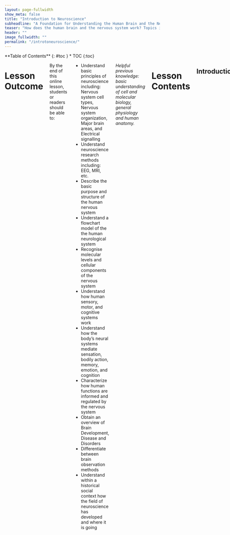 ```yaml
---
layout: page-fullwidth
show_meta: false
title: "Introduction to Neuroscience"
subheadline: "A Foundation for Understanding the Human Brain and the Nervous System"
teaser: "How does the human brain and the nervous system work? Topics in this lesson include cellular components of the nervous system, neuroanatomy and brain organisation, functional systems of the brain, and an introduction to leading research and advancing frontiers in neuroscience."
header: ""
image_fullwidth: ""
permalink: "/introtoneuroscience/"
---
```

<div class="row">
<div class="medium-4 medium-push-8 columns" markdown="1">
<div class="panel radius" markdown="1">
**Table of Contents**
{: #toc }
*  TOC
{:toc}
</div>
</div><!-- /.medium-4.columns -->


<div class="medium-8 medium-pull-4 columns" markdown="1">


#  Lesson Outcome

By the end of this online lesson, students or readers should be able to:

* Understand basic principles of neuroscience including: Nervous system cell types, Nervous system organization, Major brain areas, and Electrical signalling
* Understand neuroscience research methods including: EEG, MRI, etc.
* Describe the basic purpose and structure of the human nervous system
* Understand a flowchart model of the the human neurological system
* Recognise molecular levels and cellular components of the nervous system
* Understand how human sensory, motor, and cognitive systems work
* Understand how the body’s neural systems mediate sensation, bodily action, memory, emotion, and cognition
* Characterize how human functions are informed and regulated by the nervous system
* Obtain an overview of Brain Development, Disease and Disorders
* Differentiate between brain observation methods
* Understand within a historical social context how the field of neuroscience has developed and where it is going

_Helpful previous knowledge: basic understanding of cell and molecular biology, general physiology and human anatomy._

#  Lesson Contents

##  Introduction
---
Welcome to Fundamentals of Neuroscience at NeuroTechEDU! This lesson provides a foundational introduction to the essential principles of [neuroscience](https://en.wikipedia.org/wiki/Neuroscience). Here you will obtain a basic understanding of the human brain and physiological workings of the nervous system.
What is the significance in establishing a foundational understanding of the human brain? We already know that advancements in the fields of technology, [neuroscience](https://en.wikipedia.org/wiki/Neuroscience), and brain research will transform the 21st century the way that quantum physics and genetic code breaking transformed the 20th century. It is through the study of [neuroscience](https://en.wikipedia.org/wiki/Neuroscience) that we will push the boundaries of how we function and thrive as humans. Advancement in the field of neuroscience will provide a deeper understanding of human thought and being, inform the modification of our human abilities and health, and lay transformative foundations for the engineering and design of our future.
We will begin the lesson with an introduction to the field of neuroscience and an overview of the human nervous system. We lead with a close examination of the nervous system beginning at a cellular level, expanding out to general brain anatomy and organisation including sections of the brain and connections. Following our study of brain organisation, we will explore functional systems and mechanics of the brain, including examples of disease and disorder. Finally, we will consider how the field of neuroscience has developed and where it is going, including a look at [neuroimaging methods](https://en.wikipedia.org/wiki/Neurotechnology#Imaging), [technological advancements](https://en.wikipedia.org/wiki/Neurotechnology), and multidisciplinary approaches to brain research and development.
This foundational information can be expanded on by more advanced [neuroscience](https://en.wikipedia.org/wiki/Neuroscience) and neurotechnology lessons found within NeuroTechEDU as well as from specific citations within the lesson.

---
##  What is Neuroscience?
---
[Neuroscience](https://en.wikipedia.org/wiki/Neuroscience) is a tremendously broad and multidisciplinary science devoted to the understanding of the brain and the nervous system, as well as the advancement of a centuries-old scientific quest to understand how the world around us works. Deciphering the codes of brain’s command system and its diverse functions is a complex challenge that inspires leading neuroscientists around the world.  
The brain is one of the most complex systems in the universe; understanding how it functions is among the most complex challenges within science today. We still have not uncovered the full extent of what the brain can do. This single organ controls every aspect of the human body, ranging from immunity and breathing, to emotions, memory, dreaming, and innovation. It is the brain’s ability to perform all these functions that makes us human. Brain researchers are motivated to understand how cellular circuits enable us to read and speak, how we bond with other humans, how we learn and retain information, how we experience pain, and how we stay motivated in school. Neuroscientists discover possible causes of devastating disorders of the brain and body, as well as ways to prevent or cure them.
Neuroscientists continue to investigate the nervous system at multiple levels, from the molecular synapses to networks of neurons, cognition, and behaviour. Over the years, the neuroscience field has made enormous progress, continually striving for a deeper understanding of how the brain’s 100 billion nerve cells are born, grow, and connect into functional circuits for life. Methods of inquiry and research are drawn from a number of disciplines, including molecular and cellular biology, physiology, biomedical, behavioural sciences and cognitive psychology, electrical engineering, computer science and artificial intelligence.

![](https://octodex.github.com/images/dojocat.jpg)
*Brain and Nervous System GIF*

<!-- Section kept in comments in case image link is fixed -->
<!-- <iframe src="//giphy.com/embed/SJZ1bwsSJJ0Xe" width="363.4892541087232" height="480" frameBorder="0" class="giphy-embed" allowFullScreen></iframe> -->

---
##  Nervous System Overview
---
The human nervous system is the control center for the body. The structures of the human nervous system include the brain, spinal cord, and nerves reaching to the remote sections of the body. If you think of the brain as a central supercomputer that controls the body, then the nervous system is a network of connections that far surpasses any network system we can imagine, designed to relay messages back and forth from the brain to different parts of the body. Messages are relayed via the spinal cord, which runs from the brain down through the back and contains threadlike nerves that branch out to every organ and body part. The nervous system interprets the things the body senses, sending signals of information to the muscles and glands, telling them what to do. When a message comes into the brain from anywhere in the body, the brain tells the body how to react. It facilitates moods and thoughts. The nervous system also runs functional systems that do not require conscious thought, like the respiratory, cardiovascular and digestive systems.
Functional systems of the human body depend on the extensive network of cells contained in our nervous system. The extensive cell network of the nervous system is comprised of specialized cells called neurons and glial cells. Neurons are the basic functional units of the nervous system, and glia act in support for the most part. Neurons generate electrical signals, which allow them to quickly transmit information over long distances. The unique structures of individual neurons supports their specific function, including how they are organized into circuits to process and generate specific information and response patterns.
Following is an infographic showing a common way to divide the nervous system:

![](https://octodex.github.com/images/dojocat.jpg)
*Nervous System Flow Chart*
<!-- Possibly use this: https://commons.wikimedia.org/wiki/File:Components_of_the_Nervous_System.png -->>

| *The nervous system is separated in two classes: the peripheral and central nervous systems.* |
| **Peripheral Nervous System (PNS)** | **Central Nervous System (CNS)** |
| ------ | ----------- |
| The PNS transmits information to and from the central nervous system.  | The CNS consists of the brain and the spinal cord. The brain interprets and stores information and sends orders to muscles, glands, and organs. Pathway connecting the brain and the peripheral nervous system. |
| The PNS consists of the nerves and ganglia outside of the brain and spinal cord. The main function of the PNS is to connect the CNS to the limbs and organs, essentially serving as a relay between the brain and spinal cord and the rest of the body.|
 |     || |
| Unlike the CNS, the PNS is not protected by the vertebral column and skull, or by the blood–brain barrier, which leaves it exposed to toxins and mechanical injuries.   | |    |
| The peripheral nervous system is divided into the somatic nervous system and the autonomic nervous system. The autonomic nervous system is an involuntary control of smooth muscle and glands.  |  | Cranial nerve ganglia originate in the CNS. |
| However, the remaining ten cranial nerve axons extend beyond the brain and are therefore considered part of the PNS.   | | The connection between CNS and organs allows the system to be in two different functional states: sympathetic and parasympathetic. |


| *The Peripheral Nervous System is divided into two sub-systems: the Somatic Nervous System and the Autonomic Nervous System.* |
| **Somatic Nervous System** | **Autonomic Nervous System** |
| ------ | ----------- |
| The Somatic Nervous System – primary function is to regulate the actions of the skeletal muscles. Often thought of as mediating voluntary activity.  | The Autonomic Nervous System regulates primarily involuntary activity such as heart rate, breathing, blood pressure, and digestion.  Although these activities are considered involuntary, they can be altered either through specific events or through changing our perceptions about a specific experience. |
|  Carries sensory information and controls movement of the skeletal muscles. |  Automatically regulates glands, internal organs, and blood vessels, pupil dilation, digestion, and blood pressure.  |


| *The Autonomic Nervous System is divided into two complementary systems. These two subsystems are at work constantly shifting your body to more prepared states and more relaxed states. The constant shifting of control between these two systems keeps your body ready for your current situation.* |
| **Sympathetic Nervous System** | **Parasympathetic Nervous Systems** |
| ------ | ----------- |
|  The Sympathetic Nervous System (SNS) prepares the body to react and expend energy in times of stress. Every time a potentially threatening experience occurs, your body reacts. The SNS controls what has been called the “Fight or Flight” phenomenon. Your Sympathetic Nervous System kicks in to prepare your body in this type of situation, quickening your heart rate and breathing to increase your oxygen, reducing digestion, dilating your pupils for better vision, and preparing the muscles of your body to either defend or escape.
   |  Maintains body functions under ordinary conditions; saves energy. In order to return everything to normal, the Parasympathetic Nervous System kicks in. This system is slow acting, unlike its counterpart, and may take several minutes or even longer to get your body back to where it was before a fright. |


|  * The Somatic Nervous System carries sensory information and controls movement of the skeletal muscles. It is divided into two sub-systems (Afferent and Efferent).* |
|  **Sensory System (Afferent)** | **Motor System (Efferent)** |
| ------ | ----------- |
| Carries messages from the senses to the CNS   | Carries messages from the CNS to the muscles and glands.  |

![](https://octodex.github.com/images/dojocat.jpg)
*Nervous System Anatomical Diagram*

![](https://octodex.github.com/images/dojocat.jpg)
*Brain and Spine*

<!-- Section kept in comments in case image link is fixed -->
<!-- <iframe src="//giphy.com/embed/x6yhBtxb0XE3u" width="454.54545454545456" height="480" frameBorder="0" class="giphy-embed" allowFullScreen></iframe><p><a href="https://giphy.com/gifs/brain-x6yhBtxb0XE3u">via GIPHY</a></p> -->

![](https://octodex.github.com/images/dojocat.jpg)
*Sections of the Brain*

<!-- Section kept in comments in case image link is fixed -->
<!-- <iframe src="//giphy.com/embed/LBwX33WHZ4SR2" width="480" height="475.688622754491" frameBorder="0" class="giphy-embed" allowFullScreen></iframe><p><a href="https://giphy.com/gifs/brain-LBwX33WHZ4SR2">via GIPHY</a></p> -->

---
##  Cellular Components of the Nervous System
---
###  Neurons and Synapses
Recently it has become possible to understand, in much detail, the complex processes that occur within a single neuron.  This section introduces the study of individual specialised nerve cells, or neurons, and their synapse action within the nervous system. We introduce the cellular structure of neurons, the propagation of nerve impulses, and the transfer of information between nerve cells.

---
#### Neurons
At the cellular level, driving the basic functioning of the nervous system, we have neurons, or brain cells.  Neurons are cells specialized for communication.  Neurons are able to communicate with neurons and other cell types through specialized junctions called synapses, at which electrical or electrochemical signals can be transmitted from one cell to another. Current estimates suggest the brain has approximately 86 billion specialised neurons, assigned to unique functions; the presence of these specialised cells defines the nervous system. One example of specialised brain cell functions is where sensory neurons take information from the eyes, ears, nose, tongue, and skin to the brain, or when motor neurons carry information away from the brain to the rest of the body. All neurons relay information to each other through a complex electrochemical process, making connections that affect the way we think, learn, move, and behave.

---
#### Anatomy of Neurons in a Synapse
[Neurons](https://en.wikipedia.org/wiki/Neurons) are anatomically structured for receiving, processing, and transmitting information to other cells in the body through rapid electrical impulses. These impulses change from neuron to neuron. The major structural components of [neurons](https://en.wikipedia.org/wiki/Neurons) involved in these processes include [cell bodies (soma)](https://en.wikipedia.org/wiki/Soma_(biology)), [axons](https://en.wikipedia.org/wiki/Axon), and [dendrites](https://en.wikipedia.org/wiki/Dendrite). At a high level, [neural information transmission](https://en.wikipedia.org/wiki/Biological_neural_network) might flow like this: [neurotransmitters](https://en.wikipedia.org/wiki/Neurotransmitter) leave an [axon](https://en.wikipedia.org/wiki/Axon) to be received by a [dendrite's](https://en.wikipedia.org/wiki/Dendrite) receptor sites, passing through a [synapse](https://en.wikipedia.org/wiki/Synapse) to get there. So we see that a [neuron synapse](https://en.wikipedia.org/wiki/Synapse) takes place over a miniscule membrane-to-membrane junction point between two neurons, between the axons and the dendrites, and impulses are diffused by neurotransmitters when they pass over this junction. Most neurons send signals via their axons, although some types are capable of [dendrite-to-dendrite communication](https://en.wikipedia.org/wiki/Nervous_system#Neurons_and_synapses).

This junction point contains molecular structures, or machines, that control energy by allowing electrical or chemical signals to be rapidly transmitted. In a typical chemical synapse between two neurons, the nerve impulse arrives from a presynaptic neuron and travels with its neurotransmitters to be bound to a postsynaptic neuron. Specialised structures distinguish presynaptic neurons from postsynaptic neurons, including mitochondria and microtubules, assisting the transportation of neurotransmitters.  

A nerve impulse can also be transmitted from a sensory receptor cell to a neuron, from a neuron to a set of muscles or an endocrine gland.

![](https://octodex.github.com/images/dojocat.jpg)
*Structure of a Typical Chemical Synapse*

![](https://octodex.github.com/images/dojocat.jpg)
*Impulse: Basic Neural Processes*

<!-- Section kept in comments in case image link is fixed -->
<!-- <iframe src="//giphy.com/embed/AH12EeIwMvcjK" width="480" height="231.77814029363785" frameBorder="0" class="giphy-embed" allowFullScreen></iframe><p><a href="https://giphy.com/gifs/impulse-AH12EeIwMvcjK">via GIPHY</a></p> -->

![](https://octodex.github.com/images/dojocat.jpg)
*Line Drawing of Brain and Brain Signals*

<!-- Section kept in comments in case image link is fixed -->
<!-- [id]: https://octodex.github.com/images/dojocat.jpg  "Line drawing of brain and brain signals" EMBED <iframe src="//giphy.com/embed/TYZiyRMeVlBjG" width="480" height="458.66666666666663" frameBorder="0" class="giphy-embed" allowFullScreen></iframe><p><a href="https://giphy.com/gifs/brain-TYZiyRMeVlBjG">via GIPHY</a></p> -->

<div style="width:100%;height:0;padding-bottom:56%;position:relative;"><iframe src="https://giphy.com/embed/4MxMvzhTEuqty" width="100%" height="100%" style="position:absolute" frameBorder="0" class="giphy-embed" allowFullScreen></iframe></div>
*Neuron Firing [https://giphy.com/gifs/interactions-neuron-4MxMvzhTEuqty](via GIPHY)*

![](https://octodex.github.com/images/dojocat.jpg)
*Neuron Synapse Infographic*

<!-- Section kept in comments in case image link is fixed -->
<!-- <iframe src="//giphy.com/embed/lbDWSy70KJVRe" width="480" height="240" frameBorder="0" class="giphy-embed" allowFullScreen></iframe><p><a href="https://giphy.com/gifs/lbDWSy70KJVRe">via GIPHY</a></p> -->

---
###  Neurochemistry
The chemical reactions within our brains makes electricity! This section explores the electrochemical properties of neurons inside a synapse, as well as related systems affected by neural chemicals. Here are some basic conventions for understanding electrochemistry of the central nervous system:

---
####  Neurotransmitters
Neurotransmitters are the biochemical messengers, or couriers, of information between cells, released from neurons at the presynaptic nerve terminal to cross through synapses where they may be accepted by a receptor site on the other side. A single neuron will produce several different neurotransmitters. A cascade of specific chemical reactions occurs after a synapse; these specific chemical reactions depend on the presence, absence, or combination of specific receptor types. These reactions affect the neuron with either excitation potential (depolarization) or inhibition potential (hyperpolarization). Excitation makes it more likely that an action potential will fire; inhibition makes it less likely that an action potential will fire. Neurotransmitters and their receptors influence behaviour, learning, emotions, and sleep.

Following is a condensed list of [neurotransmitters](https://en.wikipedia.org/wiki/Neurotransmitter) involved in the many functions of our bodies:

|  **Neurotransmitter** | **Role** |
| ------ | ----------- |
| Acetylcholine | Acetylcholine is a very widely distributed excitatory neurotransmitter that triggers voluntary muscle contraction and stimulates the excretion of certain hormones. It is involved in wakefulness, attentiveness, learning, memory, sleep, anger, aggression, sexuality, and thirst. |
| Dopamine  | Dopamine correlates with movement, attention, and learning. Dopamine is  involved in controlling movement and posture. It also modulates mood and plays a central role in positive reinforcement and dependency. |
| Norepinephrine | Norepinephrine is associated with alertness. neurotransmitter that is important for attentiveness, emotions, sleeping, dreaming, and learning. Norepinephrine is also associated with the "fight or flight" response. |
| Serotonin  | Serotonin plays a role in mood, sleep, appetite, and impulsive and aggressive behaviour. |
| GABA (Gamma-Amino Butyric Acid) | GABA is the major inhibitory neurotransmitter in the CNS, contributing to motor control, anxiety regulation, vision, and many other cortical functions. |
| Endorphins | Involved in pain relief and feelings of pleasure and contentedness. |

---
####  Neuroreceptors
[Neuroreceptors](https://en.wikipedia.org/wiki/Neurotransmitter_receptor) are structures on the surface or inside of cells that recognize and bind to specific neurotransmitters, hormones, or [psychotropic drugs](https://en.wikipedia.org/wiki/Psychoactive_drug). The bind created by [neuroreceptors](https://en.wikipedia.org/wiki/Neurotransmitter_receptor) acts with either excitatory or inhibitory [action potential](https://en.wikipedia.org/wiki/Action_potential). Once bound, the receptor often changes shape, causing a chemical cascade of cellular action. These cellular actions can alter which genes are turned on or off and can make the cell more or less likely to release its own [neurotransmitters](https://en.wikipedia.org/wiki/Neurotransmitter). Each type of neurotransmitter might have multiple receptors, each with a different role to play. A distinct role of each [neurotransmitter](https://en.wikipedia.org/wiki/Neurotransmitter) is determined by exactly which neurotransmitter is present and where it is connecting.

(note: neuroreceptors are also known as [neurotransmitter](https://en.wikipedia.org/wiki/Neurotransmitter_receptor) receptors, neuron receptor sites, receptor sites, or receptors.)

---
###  Neural Circuits and Neural Networks
A nervous system emerges from the assemblage of neurons that are connected to each other.  Because a cell that receives a synaptic signal from a neuron may be excited, inhibited, or otherwise modulated, the connections between neurons can form [neural circuits and networks](https://en.wikipedia.org/wiki/Biological_neural_network) that generate an organism's perception of the world and determine its behavior. In the human nervous system, hundreds of different types of neurons exist, with a wide variety of functions (sensory, motor skills, gland function, etc).

---
##  Neuroanatomy and Brain Organisation
---
###  Introduction to Neuroanatomy and Brain Organisation
Recently it has become possible to understand, in much detail, the complex processes that occur within different areas and sections of our brain. This section introduces the anatomical makeup of our brain and its connected systems.  In the following section we will learn how the brain is organised, and the functional purposes of different brain regions. We look at the surface anatomy of the human brain, its internal structure, and the overall organization of sensory and motor systems in the brainstem and spinal cord. Though a complete lesson of neuroanatomy is worthy of a thick textbook full of elaborate illustrations, common terminology used in neuroscientific research is highlighted below.

![](https://octodex.github.com/images/dojocat.jpg)
*Anatomy and Functional Areas of the Brain. Image Credit: Nucleus Medical Art, Inc.*

---
###  Introduction to Brain Individuality
It is important to note that no two human brains are exactly alike. Just as we recognise that individual fingerprints are specifically and uniquely formed, we must also recognise that brains are the same way; this adds to the continued complexity of studying the human brain. As an example in uniqueness, no two cortices of the brain are folded or pleated exactly the same way to the same measurements. With continued scientific research and better understanding, scientists who study the brain are moving away from a historical “one size fits all” brain model. Someday this new approach to brain research, along with other leading concepts such as precision research and neuroplasticity potential, may lead to a different understanding of the brain and future bespoke brain treatments.

---
###  What is the Brain?
One of the most fascinating and wondrous things in the universe exists within each of us: our brain. Considering everything our brain does, it is incredibly compact, weighing just 3 pounds packed with 100 billion neurons that give us the ability to sense, see, hear, smell, move, think, laugh, cry, speak, read, and remember. Our brain is uniquely structured with many sections and folds that provide it with enough surface area necessary to process and store all of the body's important information.

<div style="width:100%;height:0;padding-bottom:100%;position:relative;"><iframe src="https://giphy.com/embed/ZqAHKwHhVWOk0" width="100%" height="100%" style="position:absolute" frameBorder="0" class="giphy-embed" allowFullScreen></iframe></div>
*Rotating Skull and Brain [via Giphy](https://giphy.com/gifs/brain-ZqAHKwHhVWOk0)*

---
###  The Basics
Neuroscientists use common neuroanatomical terms to denote location, organization, and function. Here we introduce the basics.
Perched on top of the spinal column, the brain is the epicenter of the human nervous system. It is the largest part of the [central nervous system (CNS)](https://en.wikipedia.org/wiki/Central_nervous_system) and made up of three general areas: the [brainstem](https://en.wikipedia.org/wiki/Central_nervous_system#Brainstem), the [cerebellum](https://en.wikipedia.org/wiki/Cerebellum), and the [cerebral cortex](https://en.wikipedia.org/wiki/Cerebral_cortex). The brainstem is involved with autonomic control of processes like breathing and heart rate as well as conduction of information to and from the [peripheral nervous system](https://en.wikipedia.org/wiki/Peripheral_nervous_system), the [nerves](https://en.wikipedia.org/wiki/Nerve) and [ganglia](https://en.wikipedia.org/wiki/Ganglion) found outside the brain and [spinal cord](https://en.wikipedia.org/wiki/Spinal_cord). The [cerebellum](https://en.wikipedia.org/wiki/Cerebellum), adjacent to the [brainstem](https://en.wikipedia.org/wiki/Central_nervous_system#Brainstem), is responsible for balance and coordination of movement. Resting above these structures, the [cerebral cortex](https://en.wikipedia.org/wiki/Cerebral_cortex) quickly perceives, analyzes, and responds to information from the world around us. It handles [sensory perception](https://en.wikipedia.org/wiki/Perception) and processing as well as higher-level [cognitive functions](https://en.wikipedia.org/wiki/Cognitive_neuroscience) like perception, [memory](https://en.wikipedia.org/wiki/Memory), and [decision-making](https://en.wikipedia.org/wiki/Decision-making#Neuroscience). These three areas work together seamlessly in healthy individuals, allowing the brain to coordinate necessary functions and behaviors from breathing to spatial navigation.

The [cerebral cortex](https://en.wikipedia.org/wiki/Cerebral_cortex) is divided into two hemispheres connected by the [corpus callosum](https://en.wikipedia.org/wiki/Corpus_callosum), a bridge of wide, flat neural fibers that act as communication relays between the two sides. While several popular books suggest this lateralization is important to function, most cognitive processes are represented by activation in both hemispheres. The exception is language - both [Broca’s Area](https://en.wikipedia.org/wiki/Broca%27s_area), an area important to language syntax, and [Wernicke’s Area](https://en.wikipedia.org/wiki/Wernicke%27s_area), a region critical to language content, reside on the left side of the brain. Otherwise, the two hemispheres are nearly symmetrical and each one is further subdivided into four major lobes: the [occipital](https://en.wikipedia.org/wiki/Occipital_lobe), the [temporal](https://en.wikipedia.org/wiki/Temporal_lobe), the [parietal](https://en.wikipedia.org/wiki/Parietal_lobe), and the [frontal](https://en.wikipedia.org/wiki/Frontal_lobe).

---
###  Brain Lobes
Four lobes are used to denote specific anatomical locations within the brain: [Frontal Lobe](https://en.wikipedia.org/wiki/Frontal_lobe), [Occipital Lobe](https://en.wikipedia.org/wiki/Occipital_lobe), [Parietal Lobe](https://en.wikipedia.org/wiki/Parietal_lobe), and [Temporal Lobe](https://en.wikipedia.org/wiki/Temporal_lobe). These lobes, or anatomical locations of the brain, are referred to when examining different brain functions.

| *There are 4 Lobes of the Brain* |
|  **Brain Lobe** | **Location and Role** |
| ------ | ----------- |
| Frontal | The large frontal lobe extends from behind the forehead back to the parietal lobe. It is the control center for executive functions including reasoning, decision-making, expressive language, higher level cognitive processes, orientation (person, place, time, and situation integration of sensory information), and the planning and execution of movement, or motor behavior. The Frontal Lobe can be referred to as the Motor Cortex. |
| Parietal  | Above the temporal lobe and adjacent to the occipital lobe, the parietal lobe houses the somatosensory cortex and plays an important role in touch and spatial navigation, including the processing of touch, pressure, temperature, and pain. The Parietal Lobe can be referred to as the Somatosensory Cortex. |
| Occipital | The occipital lobe, located at the back of the brain, is the control center for the primary visual cortex, the brain region responsible for processing and interpreting visual information. The Occipital Lobe can be referred to as the Visual Cortex. |
| Temporal | Reaching from the temple back towards the occipital lobe, the temporal lobe is a major processing center for receptive language, memory and emotion. The Temporal Lobe can be referred to as the Auditory Cortex. |


![](https://octodex.github.com/images/dojocat.jpg)
*Brain Lobes*

<!-- Section kept in comments in case image link is fixed -->
<!-- <iframe src="//giphy.com/embed/SoOK1TID5nDWw" width="480" height="288.7804878048781" frameBorder="0" class="giphy-embed" allowFullScreen></iframe><p><a href="https://giphy.com/gifs/brain-SoOK1TID5nDWw">via GIPHY</a></p> -->

---
###  Folds and Grooves
The cortex is an extended piece of neural tissue, gathered and pleated to fit inside the skull cavity. Each pleat has a bump and a fold groove, the [gyrus](https://en.wikipedia.org/wiki/Gyrus) and the [sulcus](https://en.wikipedia.org/wiki/Sulcus_(neuroanatomy)).

As we have mentioned previously, no two brain cortexes are folded in the same exact way. Yet several of these folds are large and pronounced enough to merit specific names. They are used to specify location—but also may be referred to in discussions of function.

For example, the [lateral sulcus](https://en.wikipedia.org/wiki/Lateral_sulcus) is the inner fold that separates the temporal lobe from the frontal lobe. Adjacent to the lateral sulcus is the [temporal gyrus](https://en.wikipedia.org/wiki/Temporal_lobe). Both this groove and fold house the primary auditory cortex, where the brain processes sound information. [Wernicke’s Area](https://en.wikipedia.org/wiki/Wernicke%27s_area), the brain region critical to processing language, also resides on the temporal gyrus.

---
###  3 Sections of the Brain: Forebrain, Midbrain, Hindbrain
The brain is made up of three main sections: the forebrain, the midbrain, and the hindbrain. Different studies may refer to specific activations in the superior frontal, middle frontal, and inferior frontal gyri in the frontal lobes.

In studies of motor function, mentions of primary motor cortex may also refer to a location between the precentral gyrus and the central sulcus at the top of the brain. Contrary to popular lay-press usage, the terms lobe and gyrus are not interchangeable. References to gyri and sulci can help give a more specific location on a particular lobe of the cortex.

For further reading, see lessons on [The Human Brain](https://en.wikipedia.org/wiki/Human_brain), [Regions of the Human Brain](https://en.wikipedia.org/wiki/List_of_regions_in_the_human_brain), [Outline of the Human Brain](https://en.wikipedia.org/wiki/Outline_of_the_human_brain), and [Functional Specialization of the Brain](https://en.wikipedia.org/wiki/Functional_specialization_(brain)).

---
#### Forebrain
The [forebrain](https://en.wikipedia.org/wiki/Forebrain) is the largest and most complex part of the brain. It consists of the [cerebrum](https://en.wikipedia.org/wiki/Cerebrum) and a few other structures beneath it. The forebrain is the forward-most portion of the brain, controlling body temperature, reproductive functions, eating, sleeping, and any display of emotions.

The [cerebrum](https://en.wikipedia.org/wiki/Cerebrum) is the folded and grooved area of the brain typically shown in illustrations of the brain. The cerebrum contains information that influences intelligence, personality, emotion, feelings, memory,  speech, and movement. Four lobes of the cerebrum are assigned to the processing of these specific types of information: the frontal, parietal, temporal, and occipital.

The [cerebrum](https://en.wikipedia.org/wiki/Cerebrum) also can be divided into two [right and left hemisphere halves](https://en.wikipedia.org/wiki/Cerebral_hemisphere#Hemisphere_lateralization), which are connected in the middle by a band of nerve fibers called the [corpus callosum](https://en.wikipedia.org/wiki/Corpus_callosum). The [corpus callosum](https://en.wikipedia.org/wiki/Corpus_callosum) enables the two hemispheres to communicate.

The outer layer of the cerebrum is called the [cortex](https://en.wikipedia.org/wiki/Cortex); this outer layer is also known as [grey matter](https://en.wikipedia.org/wiki/Grey_matter) of the brain. Information collected by the five senses comes into the brain from the spinal cord to the cortex, to be directed to other parts of the nervous system for further processing.

Located in the inner part of the forebrain are the [thalamus](https://en.wikipedia.org/wiki/Thalamus), [hypothalamus](https://en.wikipedia.org/wiki/Hypothalamus), and the [pituitary gland](https://en.wikipedia.org/wiki/Pituitary_gland). The thalamus carries messages from the sensory organs like the eyes, ears, nose, and fingers to the cortex. The hypothalamus controls activities of the autonomic nervous system, regulating neurohormones and influencing pituitary hormones, and controlling body temperature, tiredness, sleep, circadian rhythms, hunger, thirst, and behaviours related to parenting attachment. The pituitary gland secretes hormones that control thyroid glands and metabolism, blood pressure, some functions of sex organs, as well as some aspects of pregnancy and growth, childbirth, nursing, water/salt concentration at the kidneys, temperature regulation and pain relief.

---
#### Midbrain
The [midbrain](https://en.wikipedia.org/wiki/Midbrain) is considered part of the brainstem, located underneath the middle of the forebrain, and acting as a master coordinator for messages between the brain and the spinal cord. The midbrain is our [Dopamine](https://en.wikipedia.org/wiki/Dopamine) production center.  Primarily, the midbrain relays information related to vision, hearing, and motor control, as well as sleep/wake cycles, alertness, arousal, excitation, motivation, habituation and regulation of body temperature. The human midbrain shares general architecture with the most ancient of vertebrates.

---
#### Hindbrain
The [hindbrain](https://en.wikipedia.org/wiki/Hindbrain) sits underneath the back end of the cerebrum, including the [cerebellum](https://en.wikipedia.org/wiki/Cerebellum), [pons](https://en.wikipedia.org/wiki/Pons), and [medulla](https://en.wikipedia.org/wiki/Medulla). The cerebellum is sometimes called the ["little brain"](https://en.wikipedia.org/wiki/Cerebellum) because it looks like a small version of the cerebrum; it is responsible for balance, movement, and coordination. The pons and the medulla, make up the [brainstem](https://en.wikipedia.org/wiki/Brainstem), along with the midbrain. Together, the pons, medulla, and midbrain coordinate all of the brain's messages, and control many of the body's automatic functions such as  heart beats, breathing, blinking, digestion, and blood pressure.

---
###  Brodmann Areas and Talairach Coordinates
(currently editing)

---
###  Grey and White Matter
The brain is made up of both grey and white matter. Grey matter consists of the cell bodies and dendrites of the neurons, as well as supporting cells called astroglia and oligodendrocytes. White matter, however, is made up of mostly of axons sheathed in myelin, an insulating-type material that helps cells propagate signals more quickly. It’s the myelin that gives the white matter its lighter color.
For many years, neuroscientists believed white matter was simply a support resource for gray matter. However, recent studies show that white matter architecture is important in supporting cognitive processes like learning and memory.

---
###  Connections Between the Sections
When studying the brain, it is important to emphasises the importance of collaborative connections and networks.

The size and structure of our neocortex, or frontal lobes, represents the most recent biological evolution of the human brain. The neocortex works to help us make sense of the world around us by closely collaborating with the subcortical brain areas near the brainstem. Subcortical brain structures share information in both a bottom-up and top-down fashion with the neocortex.

Typically the brain and spinal cord act together; however, there are some actions, such as those associated with pain reflexes, where the spinal cord acts before the information enters the brain for processing.

Modern neuroimaging research is no longer focused on functional segregation, or the localization of function to a single area of the brain. Today, researchers are using new techniques to follow tracts of neurons that connect networks of brain areas to better understand how they work together to determine human behavior.

<div style="width:100%;height:0;padding-bottom:60%;position:relative;"><iframe src="https://giphy.com/embed/xT0BKr4MvHdohFTe6s" width="100%" height="100%" style="position:absolute" frameBorder="0" class="giphy-embed" allowFullScreen></iframe></div>
*Connecting Neurons [via Giphy](https://giphy.com/gifs/uofcalifornia-brain-neuroscience-neurons-xT0BKr4MvHdohFTe6s)*

---
##  Functional Systems of the Brain
---
Through our senses, our brains are provided with information about light, sound, temperature, body part orientation and position, pressure of the atmosphere around us, the chemicals in our bloodstream, and more. Our senses collect and transfer information to our brains where it is used to determine what actions we should take. Our brains process this raw data in order to extract information about our environmental situations. Next our brains combine the processed information with information about our current needs and past memories. On the basis of results, our brains generate motor response patterns. These signal-processing tasks require intricate interplay between a variety of functional systems.

The function of our centralised brain is to coherently control our actions; our brains allow groups of muscles to be collaboratively activated in complex patterns, and stimuli influencing one part of the body to evoke responses in other parts, while at the same time preventing different parts of the body from acting at cross-purposes to each other.

---
###  Sensory Systems and Perception
This section introduces the neural foundations of sensory perception, where our sense of self relates to stimuli in the world around us. Our senses are useful in our daily lives because of the processing that happens in our brains. Sensory stimuli enters our neurological systems as physical energy absorbed from the world around us; this energy is then converted into neural signals to be processed in the brain, eventually revealing sensory experiences in our lives.

At a very basic level, sensory systems are made up of receptors, neural pathways, and parts of the brain involved in sensory perception. Each sensory system begins with specialized receptor cells. Commonly recognized sensory systems include the following five: vision, hearing, taste, smell, and touch.

#### Sight and Vision
Every sight we experience is the result of light entering the eye and forming an upside-down image on the retina layer of our eye. Our retina contains photoreceptors, light detecting cells that transform the light into nerve signals for the brain. The cortex of the brain receives the nerve signals, flips the images rightside up, and tells us what we are seeing so as to make sense of each vision experience, allowing us to react to what we see.

#### Hearing
Every sound we hear is the result of sound waves entering our ears and causing our eardrums to vibrate. These vibrations transfer along the middle ear and are converted into nerve signals which are received and processed by the cortex. The cortex helps us make sense of each sound experience, allowing us to react to what we hear.

#### Taste and Smell
Every taste we experience is the result of small groups of sensory cells on our tongue, our taste buds, reacting to chemicals in foods and sending messages to the areas in the cortex responsible for receiving and processing taste.  Every smell we experience is the result of olfactory cells in our nostrils reacting to chemicals we breathe in, sending messages to the areas in the cortex responsible for receiving and processing smell. Our cortex processes and narrates taste and smell experience for us, allowing us to react to what we taste and smell.

#### Pain and Touch
Every time we experience pain or touch, it is the result of  more than 4 million sensory receptors on the skin absorbing information related to temperature, texture, pressure, and pain. Simply put, our sensory receptors send this information to our cortex for processing, allowing us to react to what we sense through our skin.

More in-depth information on the topic of senses and reaction can be found by reading advanced lessons on [Sensory-Motor Coupling](https://en.wikipedia.org/wiki/Sensory-motor_coupling), etc.

---
###  Motor Systems
This section introduces the neural foundations of our motor systems, examining at a very basic level the organisation and function of the brain as well as the spinal mechanisms that govern voluntary bodily movement. Motor systems are areas of the brain that are involved in initiating body movement. Except for the muscles that control the eye, which are driven by nuclei in the midbrain, all the voluntary muscles in the body are directly innervated by motor neurons in the spinal cord and hindbrain.

---
#### Body Movement and Motor Control
Movement and motor control is the process by which we use our brain to stimulate and coordinate the muscles and limbs involved in the performance of a motor skill.  Our neurological Motor System is necessary for interaction with the world, supporting basic balance and stability as well as physical action and reaction through body movement. At a very basic level, we absorb sensory information to determine the appropriate muscle and joint activation to move or act. Body movement requires not only muscles, mechanics, and physical coordination, but also neurological information processing and cognition. The Central Nervous System and the Musculoskeletal System interact cooperatively to control and support body movement.   

More in-depth information on the topic of motor systems involved in body movement can be found by reading advanced lessons on [The Motor System](https://en.wikipedia.org/wiki/Motor_system), [Motor Coordination](https://en.wikipedia.org/wiki/Motor_coordination), [Motor Control](https://en.wikipedia.org/wiki/Motor_control), [Motor Cortex](https://en.wikipedia.org/wiki/Motor_cortex), and [Spinal Mechanisms of Motor Control](https://en.wikipedia.org/wiki/Motor_control).

---
###  Arousal and Sleep Cycles
As humans we alternate between sleeping and waking cycles, arousal and alertness. These cycles are modulated by a network of brain areas and a central biological clock, and can be distinguished by specific brain activity patterns. Activity patterns of our neurons inside this biological clock rise and fall rhythmically, usually on a 24 hour cycle.

---
###  Homeostasis
Our ability to regulate our internal environment of our body is known as homeostasis. Maintaining homeostasis is a crucial function of the brain; the part of the brain that plays the greatest role in homeostasis is the hypothalamus. The basic principle that underlies homeostasis is maintaining balance within our body systems in order to survive. Our survival requires maintaining a variety of parameters of bodily state within a limited range of variation: these include temperature, water content, salt concentration in the bloodstream, blood glucose levels, blood oxygen level, etc.  

The hypothalamus receives input from sensors located in the lining of blood vessels, conveying information about temperature, sodium level, glucose level, blood oxygen level, and other parameters. These hypothalamic nuclei send output signals to motor areas that can generate actions to rectify deficiencies. Some of the outputs also go to the pituitary gland, which secretes hormones into the bloodstream, where they circulate throughout the body and induce changes in cellular activity.

---
###  Cognition Systems and Brain Development
Learning is a complex function of the brain. Almost all animals are capable of modifying their behavior as a result of experience. Because behavior is driven by brain activity, changes in behavior must somehow correspond to changes inside the brain.

---
#### Intelligence, Learning and Memory

While learning, messages travel repeatedly between our neurons, establishing connections and neural pathways in our brains. Our neuron are finite; all the neurons we will ever have are established at birth. Young brains are highly adaptable and resilient, containing the potential for a lifetime of neural pathways to be forged throughout development. As the brain ages it is more difficult to master new tasks or change established behavior patterns because the brain must work harder to forge new neural pathways. Many scientists believe in the importance of challenging our brains throughout life to learn new things in order to continue forging new neural pathways.

Memory is another complex function of the brain. Everything we learn, experience, or sense is first processed in the cortex. If this information is important enough to transfer into long-term memory storage, it is sent to other regions of the brain such as the amygdala or hippocampus for information retrieval at a later date. As our experiences travel through the brain as messages, neural pathways are created. These neural pathways serve as the foundation of our memory.

Neuroscientists currently distinguish [several types of learning and memory](https://en.wikipedia.org/wiki/Brain#Learning_and_memory) that are implemented by the brain in specific and distinct ways: working memory, episodic memory, semantic memory, instrumental memory, and motor learning.

More in-depth information on the topic of cognitive systems, cognitive neuroscience, and brain development can be found by reading advanced lessons on [Cognition](https://en.wikipedia.org/wiki/Cognition), [Cognitive Neuroscience](https://en.wikipedia.org/wiki/Cognitive_neuroscience), [Cognitive Science](https://en.wikipedia.org/wiki/Cognitive_science), [Cognitive Biology](https://en.wikipedia.org/wiki/Cognitive_biology), [Cognitive Development](https://en.wikipedia.org/wiki/Cognition#Piaget.27s_theory_of_cognitive_development), [Neural Development](https://en.wikipedia.org/wiki/Neural_development),  [Brain Development](https://en.wikipedia.org/wiki/Neural_development#Overview_of_brain_development), [The Brain Prize 2014](http://www.thebrainprize.org/files/4/abbreviated_uk_press_release.pdf), [Cognitive Flexibility](https://en.wikipedia.org/wiki/Cognitive_flexibility), and [Artificial Intelligence](https://en.wikipedia.org/wiki/Artificial_intelligence).

![](https://octodex.github.com/images/dojocat.jpg)
*Areas of the Brain*

<!-- Section kept in comments in case image link is fixed -->
<!-- <iframe src="//giphy.com/embed/ineDCJPYRLsoE" width="480" height="357.0731707317073" frameBorder="0" class="giphy-embed" allowFullScreen></iframe><p><a href="https://giphy.com/gifs/brain-ineDCJPYRLsoE">via GIPHY</a></p> -->

---
###  Brain Disease and Disorders
In this section we mention the most common brain disorders and explain at physiological level what is happening to the brain.

---
#### Things That Can Go Wrong With the Brain
Sometimes things can go wrong inside the brain. Because the brain is the body’s control center, when something goes wrong with it, it's often serious and can affect many different parts of the body.  In the 21st century, neuroscientists hope not only to uncover the secrets behind our most devastating neurological diseases, but how the brain makes us who we are. Neuroscientists work to understand how the brain affects mental life and behavior, in both health and disease states.  More than 1,000 disorders of the brain and nervous system result in more hospitalizations and lost productivity than any other disease group, including heart disease and cancer. Neurological diseases make up 11 percent of the world’s disease burden. Inherited diseases, brain disorders associated with mental illness, and head injuries all can affect the way the brain works as well as present challenges to the rest of the body for daily activities. Problems that can affect the brain include brain disease, developmental disorders, degenerative disorders, psychiatric disorders, and behavioural disorders. Following are a few examples:

_Brain Tumors_
A brain tumor is an abnormal tissue growth in the brain. A tumor in the brain may grow slowly and produce few symptoms until it becomes large, or it can grow and spread rapidly, causing severe and quickly worsening symptoms.

_Concussion and Head Injuries_
A concussion is the temporary loss of normal brain function as a result of an internal head injury. An internal head injury could have serious implications. Internal injuries may involve the skull, the blood vessels within the skull, or the brain. Repeated concussions can result in permanent brain injury.

_Cerebral Palsy_
Cerebral palsy is the result of a developmental defect or damage to the brain before or during a baby's birth, or during the first few years of a child's life, affecting the motor areas of the brain. A person with cerebral palsy may have average intelligence or can have severe developmental delays or intellectual disability. Cerebral palsy can affect body movement in many different ways, from minor muscle weakness of the arms and legs to more severe motor impairment affecting walking and talking.

_Epilepsy_
This condition includes a wide variety of seizure disorders. Seizures involve either specific or more generalized areas of the brain, exhibiting minor to major symptoms with the most extreme cases being uncontrolled movements of the entire body and loss of consciousness. The specific cause is unknown in many cases, although epilepsy can be related to brain injury, tumors, or infections. The tendency to develop epilepsy may be genetic.

_Meningitis and Encephalitis_
Meningitis is an inflammation of the coverings of the brain and spinal cord, and encephalitis is an inflammation of the brain tissue.  Both cases of inflammation involve infections of the brain and spinal cord, caused by bacterial or viral infections. Both conditions may cause permanent injury to the brain.

_Mental illness_
Mental illnesses are psychological and behavioral in nature and involve a wide range of problems in thought and function. Certain mental illnesses are now known to be linked to structural abnormalities or chemical dysfunction of the brain. Some are inherited. But often the cause is unknown. Injuries to the brain and chronic drug or alcohol abuse also can trigger some mental illnesses. Signs of chronic mental illnesses such as bipolar disorder or schizophrenia may first show up in childhood. Mental illnesses that can be seen in younger people include depression, eating disorders such as bulimia or anorexia nervosa, obsessive-compulsive disorder (OCD), and phobias.

_Neurotransmitter Imbalances_

Neurotransmitter imbalances can involve a wide range of problems in thought and function. Following are a few examples of neurotransmitter transmission involved in brain disease and disorder:

- Alzheimer’s Disease (Acetylcholine)
- Parkinson’s Disease tremors and muscular rigidity (Dopamine)
- Schizophrenia (Dopamine)
- Epilepsy (GABA)
- Anxiety Disorders (GABA, Serotonin)
- Huntington’s Disease and trembling (GABA)
- Alzheimer’s Disease and memory malfunctions (Glutamate)
- Manic Depression and mood disorders (Norepinephrine)
- Obsessive Compulsive Disorder (Serotonin)
- Depression (Dopamine, Serotonin)

---
##  Frontiers in Neuroscience
---
Neuroscience will transform the 21st century the way that quantum physics did for the 20th century. Even breaking the genetic code was just the beginning in the launch of higher understanding about the human body, and specifically the brain. Understanding the miraculous workings of the brain and the nervous system is the vast mission of the relatively young field of neuroscience. In recent years, research techniques and theoretical advances in neuroscience have expanded tremendously, aided by molecular and cellular studies of individual neurons, neural networks, and imaging of sensory and motor tasks in the brain.  

Better knowledge about brain function is still needed to treat neurological and psychiatric disorders, lessening their impact on individuals, families, and society. With better neuroscience knowledge, we will better understand who we are: our thoughts, emotion, creativity and morality.  We will design who we will be, modifying our abilities, knowledge and ways of being.

---
###  Historical Developments in Neuroscience
(currently editing)

{% include youtube_embed.html id="nvXuq9jRWKE" %}
*BCI Lab’s “Glass Brain” - a 3D Brain Visualisation [via Neuroscape](https://neuroscape.ucsf.edu/technology/#glass-brain)*

---
###  Neuroimaging: Methods and Techniques
(currently editing)

---
###  Human Genome and Other Technological Advancements
(currently editing)

---
###  Multidisciplinary Approaches to Neuroscience
(currently editing)

---
##  References
---
Lesson will review and expand upon topics covered within the following resources:

[“Neuroanatomy”.](https://www.coursera.org/learn/medical-neuroscience#) *Duke University, Coursera*.
[“Medical Neuroscience”.](https://www.coursera.org/learn/medical-neuroscience) *Duke University, Coursera*.
[“Intro to Neuroscience”.](https://ocw.mit.edu/courses/brain-and-cognitive-sciences/9-01-introduction-to-neuroscience-fall-2007/index.htm) *MIT OCW*. 2007
[“The Fundamentals of Neuroscience”.](https://www.mcb80x.org/) *Harvard University, HarvardX Neuroscience and EdX*.
[“Neuroscience Online”.](http://neuroscience.uth.tmc.edu/index.htm) *Department of Neurobiology, McGovern Medical School at UTHealth*.
[“Big Ideas in Neuroscience”.](https://neuroscience.stanford.edu/initiatives/big-ideas-neuroscience) *Stanford University Neurosciences Institute*.
[“What is Neuroscience?”.](https://www.mcgill.ca/neuroscience/neuroscience) *McGill University Dept of Neuroscience*.
[“Brain Facts”.](http://www.brainfacts.org/about-neuroscience/brain-facts-book/) *BrainFacts.org*
["Neuroscience: The Science of the Brain".](http://brain.mcmaster.ca/BrainBee/Neuroscience.Science.of.the.Brain.pdf) *British Neuroscience Association & European Dana Alliance for the Brain. Richard Morris (University of Edinburgh) and Marianne Fillenz (University of Oxford)*. 2003.
[“Scanning the Brain”.](http://www.apa.org/action/resources/research-in-action/scan.aspx) *American Psychological Association*.
[“About Neuroscience”.](https://www.sfn.org/about/about-neuroscience) *Society for Neuroscience*.
[“Neuroscience”.](http://www.kavlifoundation.org/neuroscience) *The Kavli Foundation*.

[“Fundamentals to Neuroscience”.](https://en.wikiversity.org/wiki/Fundamentals_of_Neuroscience) *Wikiversity*.

["History + Timeline, Brain and Cognitive Sciences".](https://bcs.mit.edu/about-bcs/history-timeline) *MIT*. 2002
["History of Neuroscience".](https://faculty.washington.edu/chudler/hist.html) *University of Washington*. 2014.
["A Timeline of Neuroscience".](http://serendip.brynmawr.edu/bb/kinser/timeline.html) *Serendip Studio, Bryn Mawr College*. 2000.

